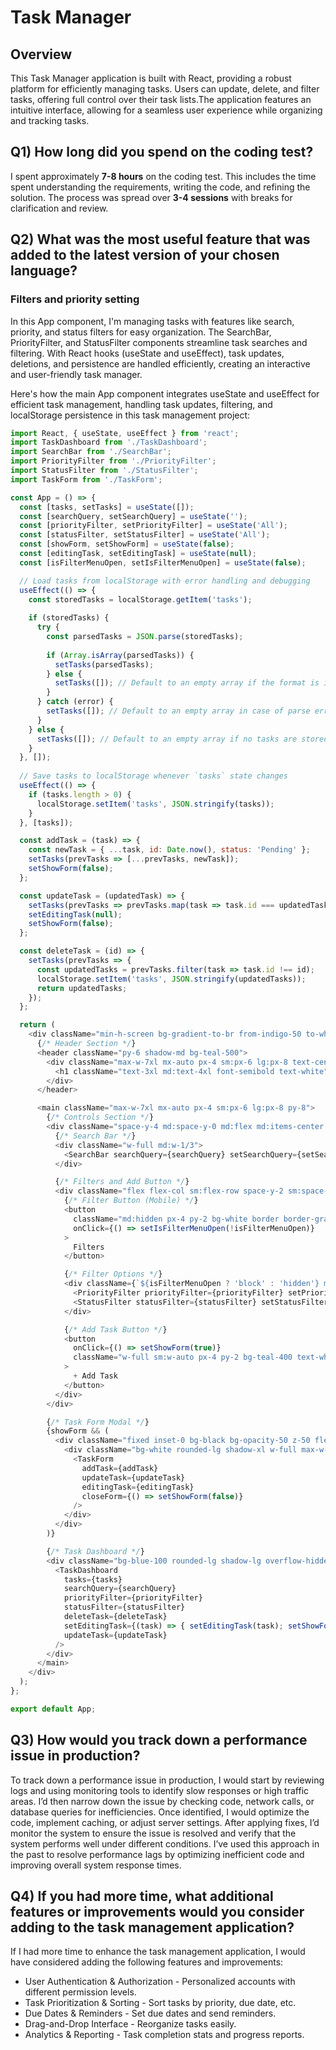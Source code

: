 # Task Manager

## Overview

This Task Manager application is built with React, providing a robust platform for efficiently managing tasks. Users can update, delete, and filter tasks, offering full control over their task lists.The application features an intuitive interface, allowing for a seamless user experience while organizing and tracking tasks.


## Q1) How long did you spend on the coding test?

I spent approximately **7-8 hours** on the coding test. This includes the time spent understanding the requirements, writing the code, and refining the solution. The process was spread over **3-4 sessions** with breaks for clarification and review.


## Q2) What was the most useful feature that was added to the latest version of your chosen language?

### Filters and priority setting

In this App component, I'm managing tasks with features like search, priority, and status filters for easy organization. The SearchBar, PriorityFilter, and StatusFilter components streamline task searches and filtering. With React hooks (useState and useEffect), task updates, deletions, and persistence are handled efficiently, creating an interactive and user-friendly task manager.

Here's how the main App component integrates useState and useEffect for efficient task management, handling task updates, filtering, and localStorage persistence in this task management project:

```javascript
import React, { useState, useEffect } from 'react';
import TaskDashboard from './TaskDashboard';
import SearchBar from './SearchBar';
import PriorityFilter from './PriorityFilter';
import StatusFilter from './StatusFilter';
import TaskForm from './TaskForm';

const App = () => {
  const [tasks, setTasks] = useState([]);
  const [searchQuery, setSearchQuery] = useState('');
  const [priorityFilter, setPriorityFilter] = useState('All');
  const [statusFilter, setStatusFilter] = useState('All');
  const [showForm, setShowForm] = useState(false);
  const [editingTask, setEditingTask] = useState(null);
  const [isFilterMenuOpen, setIsFilterMenuOpen] = useState(false);

  // Load tasks from localStorage with error handling and debugging
  useEffect(() => {
    const storedTasks = localStorage.getItem('tasks');
    
    if (storedTasks) {
      try {
        const parsedTasks = JSON.parse(storedTasks);
        
        if (Array.isArray(parsedTasks)) {
          setTasks(parsedTasks);
        } else {
          setTasks([]); // Default to an empty array if the format is incorrect
        }
      } catch (error) {
        setTasks([]); // Default to an empty array in case of parse error
      }
    } else {
      setTasks([]); // Default to an empty array if no tasks are stored
    }
  }, []);
  
  // Save tasks to localStorage whenever `tasks` state changes
  useEffect(() => {
    if (tasks.length > 0) {
      localStorage.setItem('tasks', JSON.stringify(tasks));
    }
  }, [tasks]);

  const addTask = (task) => {
    const newTask = { ...task, id: Date.now(), status: 'Pending' };
    setTasks(prevTasks => [...prevTasks, newTask]);
    setShowForm(false);
  };

  const updateTask = (updatedTask) => {
    setTasks(prevTasks => prevTasks.map(task => task.id === updatedTask.id ? updatedTask : task));
    setEditingTask(null);
    setShowForm(false);
  };

  const deleteTask = (id) => {
    setTasks(prevTasks => {
      const updatedTasks = prevTasks.filter(task => task.id !== id);
      localStorage.setItem('tasks', JSON.stringify(updatedTasks));
      return updatedTasks;
    });
  };

  return (
    <div className="min-h-screen bg-gradient-to-br from-indigo-50 to-white font-sans">
      {/* Header Section */}
      <header className="py-6 shadow-md bg-teal-500">
        <div className="max-w-7xl mx-auto px-4 sm:px-6 lg:px-8 text-center">
          <h1 className="text-3xl md:text-4xl font-semibold text-white">Task Manager</h1>
        </div>
      </header>

      <main className="max-w-7xl mx-auto px-4 sm:px-6 lg:px-8 py-8">
        {/* Controls Section */}
        <div className="space-y-4 md:space-y-0 md:flex md:items-center md:justify-between mb-6">
          {/* Search Bar */}
          <div className="w-full md:w-1/3">
            <SearchBar searchQuery={searchQuery} setSearchQuery={setSearchQuery} />
          </div>

          {/* Filters and Add Button */}
          <div className="flex flex-col sm:flex-row space-y-2 sm:space-y-0 sm:space-x-4">
            {/* Filter Button (Mobile) */}
            <button
              className="md:hidden px-4 py-2 bg-white border border-gray-300 rounded-md shadow-sm text-sm font-medium text-gray-700 hover:bg-gray-50"
              onClick={() => setIsFilterMenuOpen(!isFilterMenuOpen)}
            >
              Filters
            </button>

            {/* Filter Options */}
            <div className={`${isFilterMenuOpen ? 'block' : 'hidden'} md:block md:flex md:space-x-4`}>
              <PriorityFilter priorityFilter={priorityFilter} setPriorityFilter={setPriorityFilter} />
              <StatusFilter statusFilter={statusFilter} setStatusFilter={setStatusFilter} />
            </div>

            {/* Add Task Button */}
            <button
              onClick={() => setShowForm(true)}
              className="w-full sm:w-auto px-4 py-2 bg-teal-400 text-white rounded-md hover:bg-teal-600 transition-colors duration-200 shadow-md"
            >
              + Add Task
            </button>
          </div>
        </div>

        {/* Task Form Modal */}
        {showForm && (
          <div className="fixed inset-0 bg-black bg-opacity-50 z-50 flex items-center justify-center p-4">
            <div className="bg-white rounded-lg shadow-xl w-full max-w-lg">
              <TaskForm
                addTask={addTask}
                updateTask={updateTask}
                editingTask={editingTask}
                closeForm={() => setShowForm(false)}
              />
            </div>
          </div>
        )}

        {/* Task Dashboard */}
        <div className="bg-blue-100 rounded-lg shadow-lg overflow-hidden">
          <TaskDashboard
            tasks={tasks}
            searchQuery={searchQuery}
            priorityFilter={priorityFilter}
            statusFilter={statusFilter}
            deleteTask={deleteTask}
            setEditingTask={(task) => { setEditingTask(task); setShowForm(true); }}
            updateTask={updateTask}
          />
        </div>
      </main>
    </div>
  );
};

export default App;
```
## Q3) How would you track down a performance issue in production?

To track down a performance issue in production, I would start by reviewing logs and using monitoring tools to identify slow responses or high traffic areas. I’d then narrow down the issue by checking code, network calls, or database queries for inefficiencies. Once identified, I would optimize the code, implement caching, or adjust server settings. After applying fixes, I’d monitor the system to ensure the issue is resolved and verify that the system performs well under different conditions. I’ve used this approach in the past to resolve performance lags by optimizing inefficient code and improving overall system response times.

## Q4)  If you had more time, what additional features or improvements would you consider adding to the task management application?

If I had more time to enhance the task management application, I would have considered adding the following features and improvements:

 - User Authentication & Authorization - Personalized accounts with different permission levels.
 - Task Prioritization & Sorting - Sort tasks by priority, due date, etc.
 - Due Dates & Reminders - Set due dates and send reminders.
 - Drag-and-Drop Interface - Reorganize tasks easily.
 - Analytics & Reporting - Task completion stats and progress reports.